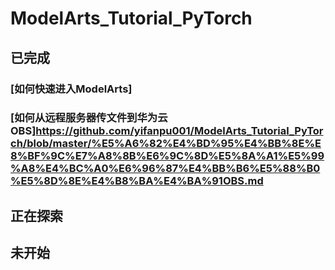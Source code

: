 # ModelArts_Tutorial_PyTorch

## 已完成

### [如何快速进入ModelArts]


### [如何从远程服务器传文件到华为云OBS]https://github.com/yifanpu001/ModelArts_Tutorial_PyTorch/blob/master/%E5%A6%82%E4%BD%95%E4%BB%8E%E8%BF%9C%E7%A8%8B%E6%9C%8D%E5%8A%A1%E5%99%A8%E4%BC%A0%E6%96%87%E4%BB%B6%E5%88%B0%E5%8D%8E%E4%B8%BA%E4%BA%91OBS.md


## 正在探索

## 未开始
